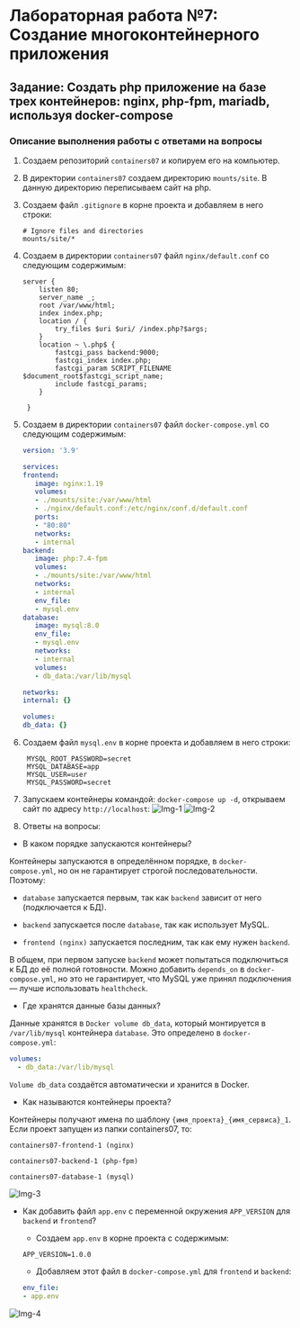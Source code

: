 # Лабораторная работа №7: Создание многоконтейнерного приложения

## Задание: Создать php приложение на базе трех контейнеров: nginx, php-fpm, mariadb, используя docker-compose

### Описание выполнения работы с ответами на вопросы

1. Создаем репозиторий ```containers07``` и копируем его на компьютер.
2. В директории ```containers07``` создаем директорию ```mounts/site```. В данную директорию переписываем сайт на php.
3. Создаем файл ```.gitignore``` в корне проекта и добавляем в него строки:

   ```git
   # Ignore files and directories
   mounts/site/*
   ```

4. Создаем в директории ```containers07``` файл ```nginx/default.conf``` со следующим содержимым:

    ```nginx
    server {
        listen 80;
        server_name _;
        root /var/www/html;
        index index.php;
        location / {
            try_files $uri $uri/ /index.php?$args;
        }
        location ~ \.php$ {
            fastcgi_pass backend:9000;
            fastcgi_index index.php;
            fastcgi_param SCRIPT_FILENAME $document_root$fastcgi_script_name;
            include fastcgi_params;
        }

     }
    ```

5. Создаем в директории ```containers07``` файл ```docker-compose.yml``` со следующим содержимым:

     ```yml
     version: '3.9'

    services:
    frontend:
        image: nginx:1.19
        volumes:
        - ./mounts/site:/var/www/html
        - ./nginx/default.conf:/etc/nginx/conf.d/default.conf
        ports:
        - "80:80"
        networks:
        - internal
    backend:
        image: php:7.4-fpm
        volumes:
        - ./mounts/site:/var/www/html
        networks:
        - internal
        env_file:
        - mysql.env
    database:
        image: mysql:8.0
        env_file:
        - mysql.env
        networks:
        - internal
        volumes:
        - db_data:/var/lib/mysql

    networks:
    internal: {}

    volumes:
    db_data: {}
    ```

6. Создаем файл ```mysql.env``` в корне проекта и добавляем в него строки:

   ```env
    MYSQL_ROOT_PASSWORD=secret
    MYSQL_DATABASE=app
    MYSQL_USER=user
    MYSQL_PASSWORD=secret
   ```

7. Запускаем контейнеры командой: ```docker-compose up -d```, открываем сайт по адресу ```http://localhost```:
![Img-1](https://imgur.com/Y8Kbmgk.png>)
![Img-2](https://imgur.com/39qPcg3.jpg)
8. Ответы на вопросы:

- В каком порядке запускаются контейнеры?

Контейнеры запускаются в определённом порядке,  в ```docker-compose.yml```, но он не гарантирует строгой последовательности. Поэтому:

- ```database``` запускается первым, так как ```backend``` зависит от него (подключается к БД).

- ```backend``` запускается после ```database```, так как использует MySQL.

- ```frontend (nginx)``` запускается последним, так как ему нужен ```backend```.

В общем, при первом запуске ```backend``` может попытаться подключиться к БД до её полной готовности. Можно добавить ```depends_on``` в ```docker-compose.yml```, но это не гарантирует, что MySQL уже принял подключения — лучше использовать ```healthcheck```.

- Где хранятся данные базы данных?
  
Данные хранятся в ```Docker volume db_data```, который монтируется в ```/var/lib/mysql``` контейнера ```database```. Это определено в ```docker-compose.yml```:

```yml
volumes:
  - db_data:/var/lib/mysql
```

```Volume db_data``` создаётся автоматически и хранится в Docker.

- Как называются контейнеры проекта?

Контейнеры получают имена по шаблону ```{имя_проекта}_{имя_сервиса}_1```. Если проект запущен из папки containers07, то:

```shell
containers07-frontend-1 (nginx)

containers07-backend-1 (php-fpm)

containers07-database-1 (mysql)

```

![Img-3](https://imgur.com/f3Oceeo.jpg)

- Как добавить файл ```app.env``` с переменной окружения ```APP_VERSION``` для ```backend``` и ```frontend```?

  - Создаем ```app.env``` в корне проекта с содержимым:

   ```env
   APP_VERSION=1.0.0
   ```

  - Добавляем этот файл в ```docker-compose.yml``` для ```frontend``` и ```backend```:

   ```yml
   env_file:
  - app.env
  ```
![Img-4](https://imgur.com/U2BBg6d.jpg)
